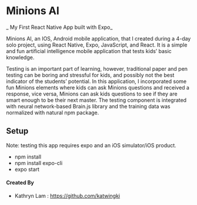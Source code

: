 # Minions AI 
_ My First React Native App built with Expo_

Minions AI, an IOS, Android mobile application, that I created during a 4-day solo project, using React Native, Expo, JavaScript, and React. It is a simple and fun artificial intelligence mobile application that tests kids’ basic knowledge. 

Testing is an important part of learning, however, traditional paper and pen testing can be boring and stressful for kids, and possibly not the best indicator of the students’ potential. In this application, I incorporated some fun Minions elements where kids can ask Minions questions and received a response, vice versa, Minions can ask kids questions to see if they are smart enough to be their next master. The testing component is integrated with neural network-based Brain.js library and the training data was normalized with natural npm package. 

## Setup
Note: testing this app requires expo and an iOS simulator/iOS product. 

* npm install
* npm install expo-cli
* expo start

#### Created By 

* Kathryn Lam : https://github.com/katwingki
